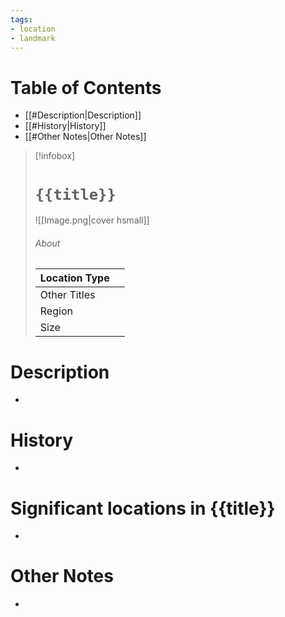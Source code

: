 ```yaml
---
tags:
- location
- landmark
---
```

# Table of Contents
- [[#Description|Description]]
- [[#History|History]]
- [[#Other Notes|Other Notes]]

> [!infobox]
> # `{{title}}`
> ![[Image.png|cover hsmall]]
> ###### About
> | Location Type |   |
> | ---- | ---- |
> | Other Titles |  |
> | Region |  |
> | Size |  |

# Description
-
# History
-
# Significant locations in {{title}}
-
# Other Notes
-
